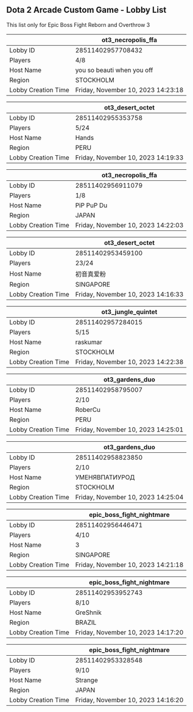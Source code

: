 ## Dota 2 Arcade Custom Game - Lobby List

This list only for Epic Boss Fight Reborn and Overthrow 3

|  | ot3_necropolis_ffa |
| ------ | ------ |
| Lobby ID | 28511402957708432 |
| Players | 4/8 |
| Host Name | you so beauti when you off |
| Region | STOCKHOLM |
| Lobby Creation Time | Friday, November 10, 2023 14:23:18 |


|  | ot3_desert_octet |
| ------ | ------ |
| Lobby ID | 28511402955353758 |
| Players | 5/24 |
| Host Name | Hands |
| Region | PERU |
| Lobby Creation Time | Friday, November 10, 2023 14:19:33 |


|  | ot3_necropolis_ffa |
| ------ | ------ |
| Lobby ID | 28511402956911079 |
| Players | 1/8 |
| Host Name | PiP PuP Du |
| Region | JAPAN |
| Lobby Creation Time | Friday, November 10, 2023 14:22:03 |


|  | ot3_desert_octet |
| ------ | ------ |
| Lobby ID | 28511402953459100 |
| Players | 23/24 |
| Host Name | 初音真爱粉 |
| Region | SINGAPORE |
| Lobby Creation Time | Friday, November 10, 2023 14:16:33 |


|  | ot3_jungle_quintet |
| ------ | ------ |
| Lobby ID | 28511402957284015 |
| Players | 5/15 |
| Host Name | raskumar |
| Region | STOCKHOLM |
| Lobby Creation Time | Friday, November 10, 2023 14:22:38 |


|  | ot3_gardens_duo |
| ------ | ------ |
| Lobby ID | 28511402958795007 |
| Players | 2/10 |
| Host Name | RoberCu |
| Region | PERU |
| Lobby Creation Time | Friday, November 10, 2023 14:25:01 |


|  | ot3_gardens_duo |
| ------ | ------ |
| Lobby ID | 28511402958823850 |
| Players | 2/10 |
| Host Name | УМЕНЯВПАТИУРОД |
| Region | STOCKHOLM |
| Lobby Creation Time | Friday, November 10, 2023 14:25:04 |


|  | epic_boss_fight_nightmare |
| ------ | ------ |
| Lobby ID | 28511402956446471 |
| Players | 4/10 |
| Host Name | 3 |
| Region | SINGAPORE |
| Lobby Creation Time | Friday, November 10, 2023 14:21:18 |


|  | epic_boss_fight_nightmare |
| ------ | ------ |
| Lobby ID | 28511402953952743 |
| Players | 8/10 |
| Host Name | GreShnik |
| Region | BRAZIL |
| Lobby Creation Time | Friday, November 10, 2023 14:17:20 |


|  | epic_boss_fight_nightmare |
| ------ | ------ |
| Lobby ID | 28511402953328548 |
| Players | 9/10 |
| Host Name | Strange |
| Region | JAPAN |
| Lobby Creation Time | Friday, November 10, 2023 14:16:20 |


